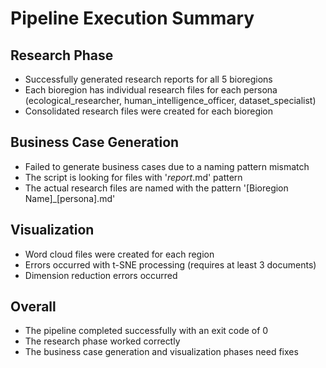 # Pipeline Execution Summary

## Research Phase
- Successfully generated research reports for all 5 bioregions
- Each bioregion has individual research files for each persona (ecological_researcher, human_intelligence_officer, dataset_specialist)
- Consolidated research files were created for each bioregion

## Business Case Generation
- Failed to generate business cases due to a naming pattern mismatch
- The script is looking for files with '*_report_*.md' pattern
- The actual research files are named with the pattern '[Bioregion Name]_[persona].md'

## Visualization
- Word cloud files were created for each region
- Errors occurred with t-SNE processing (requires at least 3 documents)
- Dimension reduction errors occurred

## Overall
- The pipeline completed successfully with an exit code of 0
- The research phase worked correctly
- The business case generation and visualization phases need fixes
